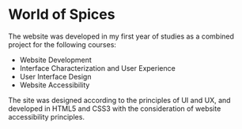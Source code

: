 # World of Spices

The website was developed in my first year of studies as a combined project for the following courses:
* Website Development
* Interface Characterization and User Experience
* User Interface Design
* Website Accessibility

The site was designed according to the principles of UI and UX, and developed in HTML5 and CSS3 with the consideration of website accessibility principles. 
